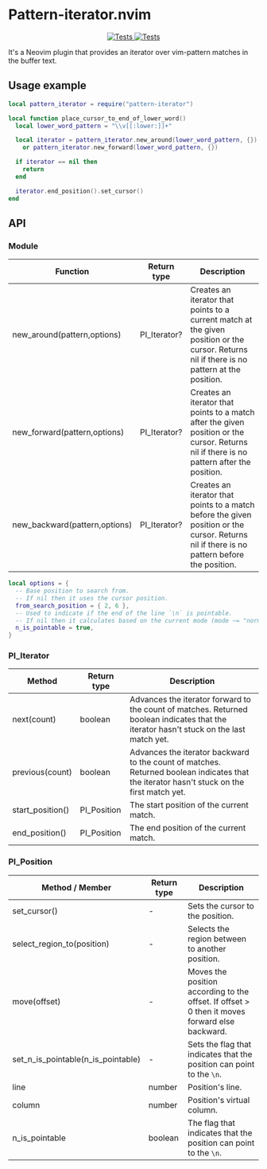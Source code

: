 # Pattern-iterator.nvim

<p align="center">
  <a href="https://github.com/backdround/pattern-iterator.nvim/actions">
    <img src="https://img.shields.io/github/actions/workflow/status/backdround/pattern-iterator.nvim/tests.yaml?branch=main&label=Tests&style=flat-square" alt="Tests">
  </a>
  <a href="https://github.com/backdround/pattern-iterator.nvim/actions">
    <img src="https://img.shields.io/github/actions/workflow/status/backdround/pattern-iterator.nvim/docs.yaml?branch=main&label=Doc%20generation&status=gen&style=flat-square" alt="Tests">
  </a>
</p>

It's a Neovim plugin that provides an iterator over vim-pattern matches
in the buffer text.

## Usage example
```lua
local pattern_iterator = require("pattern-iterator")

local function place_cursor_to_end_of_lower_word()
  local lower_word_pattern = "\\v[[:lower:]]+"

  local iterator = pattern_iterator.new_around(lower_word_pattern, {})
    or pattern_iterator.new_forward(lower_word_pattern, {})

  if iterator == nil then
    return
  end

  iterator.end_position().set_cursor()
end
```


## API

### Module
Function | Return type | Description
-- | -- | --
new_around(pattern,options) | PI_Iterator? | Creates an iterator that points to a current match at the given position or the cursor. Returns nil if there is no pattern at the position.
new_forward(pattern,options) | PI_Iterator? | Creates an iterator that points to a match after the given position or the cursor. Returns nil if there is no pattern after the position.
new_backward(pattern,options) | PI_Iterator? | Creates an iterator that points to a match before the given position or the cursor. Returns nil if there is no pattern before the position.

```lua
local options = {
  -- Base position to search from.
  -- If nil then it uses the cursor position.
  from_search_position = { 2, 6 },
  -- Used to indicate if the end of the line `\n` is pointable.
  -- If nil then it calculates based on the current mode (mode ~= "normal").
  n_is_pointable = true,
}
```

### PI_Iterator
Method | Return type | Description
-- | -- | --
next(count) | boolean | Advances the iterator forward to the count of matches. Returned boolean indicates that the iterator hasn't stuck on the last match yet.
previous(count) | boolean | Advances the iterator backward to the count of matches. Returned boolean indicates that the iterator hasn't stuck on the first match yet.
start_position() | PI_Position | The start position of the current match.
end_position() | PI_Position | The end position of the current match.

### PI_Position

Method / Member | Return type | Description
-- | -- | --
set_cursor() | - | Sets the cursor to the position.
select_region_to(position) | - | Selects the region between to another position.
move(offset) | - | Moves the position according to the offset. If offset > 0 then it moves forward else backward.
set_n_is_pointable(n_is_pointable) | - | Sets the flag that indicates that the position can point to the `\n`.
line | number | Position's line.
column | number | Position's virtual column.
n_is_pointable | boolean | The flag that indicates that the position can point to the `\n`.
